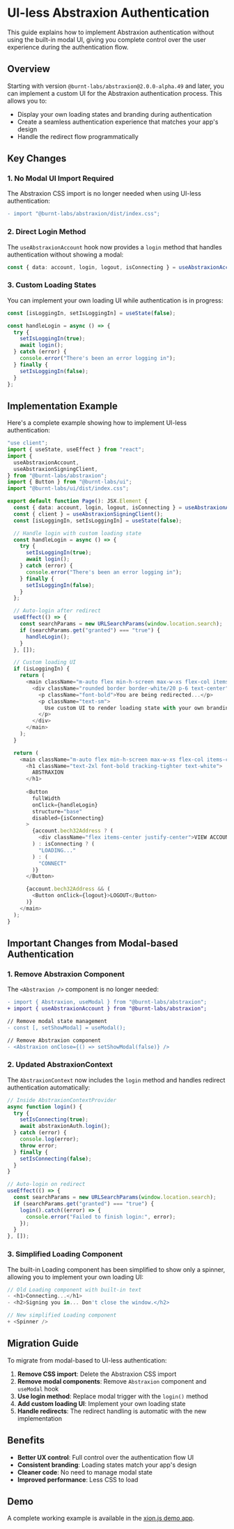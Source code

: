 # UI-less Abstraxion Authentication

This guide explains how to implement Abstraxion authentication without using the built-in modal UI, giving you complete control over the user experience during the authentication flow.

## Overview

Starting with version `@burnt-labs/abstraxion@2.0.0-alpha.49` and later, you can implement a custom UI for the Abstraxion authentication process. This allows you to:

- Display your own loading states and branding during authentication
- Create a seamless authentication experience that matches your app's design
- Handle the redirect flow programmatically

## Key Changes

### 1. No Modal UI Import Required

The Abstraxion CSS import is no longer needed when using UI-less authentication:

```diff
- import "@burnt-labs/abstraxion/dist/index.css";
```

### 2. Direct Login Method

The `useAbstraxionAccount` hook now provides a `login` method that handles authentication without showing a modal:

```typescript
const { data: account, login, logout, isConnecting } = useAbstraxionAccount();
```

### 3. Custom Loading States

You can implement your own loading UI while authentication is in progress:

```typescript
const [isLoggingIn, setIsLoggingIn] = useState(false);

const handleLogin = async () => {
  try {
    setIsLoggingIn(true);
    await login();
  } catch (error) {
    console.error("There's been an error logging in");
  } finally {
    setIsLoggingIn(false);
  }
};
```

## Implementation Example

Here's a complete example showing how to implement UI-less authentication:

```typescript
"use client";
import { useState, useEffect } from "react";
import {
  useAbstraxionAccount,
  useAbstraxionSigningClient,
} from "@burnt-labs/abstraxion";
import { Button } from "@burnt-labs/ui";
import "@burnt-labs/ui/dist/index.css";

export default function Page(): JSX.Element {
  const { data: account, login, logout, isConnecting } = useAbstraxionAccount();
  const { client } = useAbstraxionSigningClient();
  const [isLoggingIn, setIsLoggingIn] = useState(false);

  // Handle login with custom loading state
  const handleLogin = async () => {
    try {
      setIsLoggingIn(true);
      await login();
    } catch (error) {
      console.error("There's been an error logging in");
    } finally {
      setIsLoggingIn(false);
    }
  };

  // Auto-login after redirect
  useEffect(() => {
    const searchParams = new URLSearchParams(window.location.search);
    if (searchParams.get("granted") === "true") {
      handleLogin();
    }
  }, []);

  // Custom loading UI
  if (isLoggingIn) {
    return (
      <main className="m-auto flex min-h-screen max-w-xs flex-col items-center justify-center gap-4 p-4">
        <div className="rounded border border-white/20 p-6 text-center">
          <p className="font-bold">You are being redirected...</p>
          <p className="text-sm">
            Use custom UI to render loading state with your own branding
          </p>
        </div>
      </main>
    );
  }

  return (
    <main className="m-auto flex min-h-screen max-w-xs flex-col items-center justify-center gap-4 p-4">
      <h1 className="text-2xl font-bold tracking-tighter text-white">
        ABSTRAXION
      </h1>
      
      <Button
        fullWidth
        onClick={handleLogin}
        structure="base"
        disabled={isConnecting}
      >
        {account.bech32Address ? (
          <div className="flex items-center justify-center">VIEW ACCOUNT</div>
        ) : isConnecting ? (
          "LOADING..."
        ) : (
          "CONNECT"
        )}
      </Button>

      {account.bech32Address && (
        <Button onClick={logout}>LOGOUT</Button>
      )}
    </main>
  );
}
```

## Important Changes from Modal-based Authentication

### 1. Remove Abstraxion Component

The `<Abstraxion />` component is no longer needed:

```diff
- import { Abstraxion, useModal } from "@burnt-labs/abstraxion";
+ import { useAbstraxionAccount } from "@burnt-labs/abstraxion";

// Remove modal state management
- const [, setShowModal] = useModal();

// Remove Abstraxion component
- <Abstraxion onClose={() => setShowModal(false)} />
```

### 2. Updated AbstraxionContext

The `AbstraxionContext` now includes the `login` method and handles redirect authentication automatically:

```typescript
// Inside AbstraxionContextProvider
async function login() {
  try {
    setIsConnecting(true);
    await abstraxionAuth.login();
  } catch (error) {
    console.log(error);
    throw error;
  } finally {
    setIsConnecting(false);
  }
}

// Auto-login on redirect
useEffect(() => {
  const searchParams = new URLSearchParams(window.location.search);
  if (searchParams.get("granted") === "true") {
    login().catch((error) => {
      console.error("Failed to finish login:", error);
    });
  }
}, []);
```

### 3. Simplified Loading Component

The built-in Loading component has been simplified to show only a spinner, allowing you to implement your own loading UI:

```typescript
// Old Loading component with built-in text
- <h1>Connecting...</h1>
- <h2>Signing you in... Don't close the window.</h2>

// New simplified Loading component
+ <Spinner />
```

## Migration Guide

To migrate from modal-based to UI-less authentication:

1. **Remove CSS import**: Delete the Abstraxion CSS import
2. **Remove modal components**: Remove `Abstraxion` component and `useModal` hook
3. **Use login method**: Replace modal trigger with the `login()` method
4. **Add custom loading UI**: Implement your own loading state
5. **Handle redirects**: The redirect handling is automatic with the new implementation

## Benefits

- **Better UX control**: Full control over the authentication flow UI
- **Consistent branding**: Loading states match your app's design
- **Cleaner code**: No need to manage modal state
- **Improved performance**: Less CSS to load

## Demo

A complete working example is available in the [xion.js demo app](https://github.com/burnt-labs/xion.js/tree/main/apps/demo-app).